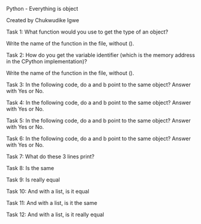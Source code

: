 Python - Everything is object

Created by Chukwudike Igwe

Task 1: What function would you use to get the type of an object?

Write the name of the function in the file, without ().

Task 2: How do you get the variable identifier (which is the memory address in the CPython implementation)?

Write the name of the function in the file, without ().

Task 3: In the following code, do a and b point to the same object? Answer with Yes or No.

Task 4: In the following code, do a and b point to the same object? Answer with Yes or No.

Task 5: In the following code, do a and b point to the same object? Answer with Yes or No.

Task 6: In the following code, do a and b point to the same object? Answer with Yes or No.

Task 7: What do these 3 lines print?

Task 8:  Is the same

Task 9: Is really equal

Task 10: And with a list, is it equal

Task 11: And with a list, is it the same

Task 12: And with a list, is it really equal
